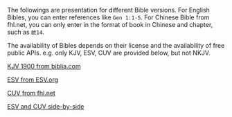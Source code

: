 The followings are presentation for different Bible versions. For English Bibles, you can enter references like `Gen 1:1-5`. For Chinese Bible from fhl.net, you can only enter in the format of book in Chinese and chapter, such as `啟14`.

The availability of Bibles depends on their license and the availability of free public APIs. e.g. only KJV, ESV, CUV are provided below, but not NKJV.

[KJV 1900 from biblia.com](bible-search-biblia.md)

[ESV from ESV.org](bible-search-esv.md)

[CUV from fhl.net](bible-search-fhl.md)

[ESV and CUV side-by-side](bible-search-esv-fhl.md)
